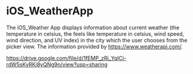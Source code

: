 # iOS_WeatherApp
The iOS_Weather App displays information about current weather (the temperature in celsius, the feels like temperature in celsius, wind speed, wind direction, and UV index) in the city which the user chooses from the picker view. The information provided by https://www.weatherapi.com/.

https://drive.google.com/file/d/1fEMP_zRi_YqICj-rdW5sKyRKi8yQNg9n/view?usp=sharing
